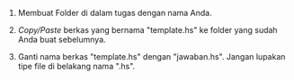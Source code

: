 1. Membuat Folder di dalam tugas dengan nama Anda.

2. _Copy/Paste_ berkas yang bernama "template.hs" ke folder yang sudah Anda buat sebelumnya.

3. Ganti nama berkas "template.hs" dengan "jawaban.hs". Jangan lupakan tipe file di belakang nama ".hs".
